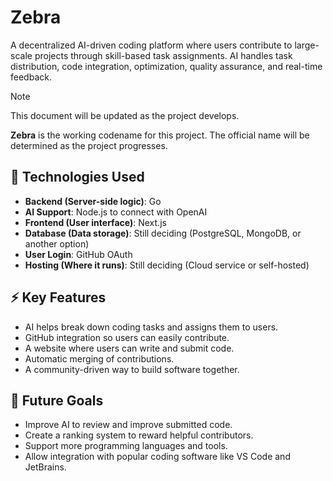 # Zebra
A decentralized AI-driven coding platform where users contribute to large-scale projects through skill-based task assignments. AI handles task distribution, code integration, optimization, quality assurance, and real-time feedback. 

> [!Note]
> This document will be updated as the project develops.
> 
> **Zebra** is the working codename for this project. The official name will be determined as the project progresses.

## 🧩 Technologies Used
- **Backend (Server-side logic)**: Go
- **AI Support**: Node.js to connect with OpenAI
- **Frontend (User interface)**: Next.js
- **Database (Data storage)**: Still deciding (PostgreSQL, MongoDB, or another option)
- **User Login**: GitHub OAuth
- **Hosting (Where it runs)**: Still deciding (Cloud service or self-hosted)
  
## ⚡ Key Features
- AI helps break down coding tasks and assigns them to users.
- GitHub integration so users can easily contribute.
- A website where users can write and submit code.
- Automatic merging of contributions.
- A community-driven way to build software together.

## 🚀 Future Goals
- Improve AI to review and improve submitted code.
- Create a ranking system to reward helpful contributors.
- Support more programming languages and tools.
- Allow integration with popular coding software like VS Code and JetBrains.


